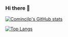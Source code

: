 ### Hi there 👋

[![Comincilp's GitHub stats](https://github-readme-stats.vercel.app/api?username=Cominclip)](https://github.com/anuraghazra/github-readme-stats&theme=swift)

[![Top Langs](https://github-readme-stats.vercel.app/api/top-langs/?username=Cominclip)](https://github.com/anuraghazra/github-readme-stats&theme=swift)
<!--
**Cominclip/Cominclip** is a ✨ _special_ ✨ repository because its `README.md` (this file) appears on your GitHub profile.

Here are some ideas to get you started:

- 🔭 I’m currently working on ...
- 🌱 I’m currently learning ...
- 👯 I’m looking to collaborate on ...
- 🤔 I’m looking for help with ...
- 💬 Ask me about ...
- 📫 How to reach me: ...
- 😄 Pronouns: ...
- ⚡ Fun fact: ...
-->
